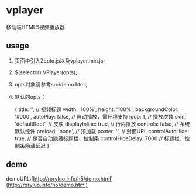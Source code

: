 # vplayer
移动端HTML5视频播放器

usage
--------
1. 页面中引入Zepto.js以及vplayer.min.js;
2. $(selector).VPlayer(opts);
3. opts对象请参考src/demo.html;
4. 默认的opts：

    \{
        title: '',                  // 视频标题
        width: '100%',
        height: '100%',
        backgroundColor: '#000',
        autoPlay: false,            // 自动播放，需环境支持
        loop: 1,                    // 播放次数
        skin: 'defaultRoot',        // 皮肤
        displayInline: true,        // 行内播放
        controls: false,            // 系统默认控件
        preload: 'none',            // 预加载
        poster: '',                 // 封面URL
        controlAutoHide: true,      // 是否自动隐藏标题栏、控制条
        controlHideDelay: 7000      // 标题栏、控制条隐藏延迟
    \}

demo
--------
demoURL:[http://roryluo.info/h5/demo.html](http://roryluo.info/h5/demo.html)
